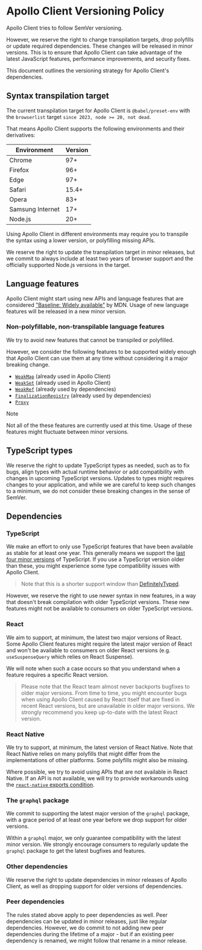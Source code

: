 # Apollo Client Versioning Policy

Apollo Client tries to follow SemVer versioning.

However, we reserve the right to change transpilation targets, drop polyfills or update required dependencies. These changes will be released in minor versions.
This is to ensure that Apollo Client can take advantage of the latest JavaScript features, performance improvements, and security fixes.

This document outlines the versioning strategy for Apollo Client's dependencies.

## Syntax transpilation target

The current transpilation target for Apollo Client is `@babel/preset-env` with the `browserlist` target `since 2023, node >= 20, not dead`.

That means Apollo Client supports the following environments and their derivatives:

| Environment      | Version |
| ---------------- | ------- |
| Chrome           | 97+     |
| Firefox          | 96+     |
| Edge             | 97+     |
| Safari           | 15.4+   |
| Opera            | 83+     |
| Samsung Internet | 17+     |
| Node.js          | 20+     |

Using Apollo Client in different environments may require you to transpile the syntax using a lower version, or polyfilling missing APIs.

We reserve the right to update the transpilation target in minor releases, but we commit to always include at least two years of browser support and the officially supported Node.js versions in the target.

## Language features

Apollo Client might start using new APIs and language features that are considered ["Baseline: Widely available"](https://developer.mozilla.org/en-US/docs/Glossary/Baseline/Compatibility) by MDN. Usage of new language features will be released in a new minor version.

### Non-polyfillable, non-transpilable language features

We try to avoid new features that cannot be transpiled or polyfilled.

However, we consider the following features to be supported widely enough that Apollo Client can use them at any time without considering it a major breaking change.

- [`WeakMap`](https://developer.mozilla.org/en-US/docs/Web/JavaScript/Reference/Global_Objects/WeakMap) (already used in Apollo Client)
- [`WeakSet`](https://developer.mozilla.org/en-US/docs/Web/JavaScript/Reference/Global_Objects/WeakSet) (already used in Apollo Client)
- [`WeakRef`](https://developer.mozilla.org/en-US/docs/Web/JavaScript/Reference/Global_Objects/WeakRef) (already used by dependencies)
- [`FinalizationRegistry`](https://developer.mozilla.org/en-US/docs/Web/JavaScript/Reference/Global_Objects/FinalizationRegistry) (already used by dependencies)
- [`Proxy`](https://developer.mozilla.org/en-US/docs/Web/JavaScript/Reference/Global_Objects/Proxy)

> [!NOTE]
> Not all of the these features are currently used at this time. Usage of these features might fluctuate between minor versions.

## TypeScript types

We reserve the right to update TypeScript types as needed, such as to fix bugs, align types with actual runtime behavior or add compatibility with changes in upcoming TypeScript versions.
Updates to types might requires changes to your application, and while we are careful to keep such changes to a minimum, we do not consider these breaking changes in the sense of SemVer.

## Dependencies

### TypeScript

We make an effort to only use TypeScript features that have been available as stable for at least one year. This generally means we support the [last four minor versions](https://github.com/microsoft/TypeScript/wiki/TypeScript%27s-Release-Process#how-often-does-typescript-release) of TypeScript. If you use a TypeScript version older than these, you might experience some type compatibility issues with Apollo Client.

> Note that this is a shorter support window than [DefinitelyTyped](https://github.com/DefinitelyTyped/DefinitelyTyped#support-window).

However, we reserve the right to use newer syntax in new features, in a way that doesn't break compilation with older TypeScript versions. These new features might not be available to consumers on older TypeScript versions.

### React

We aim to support, at minimum, the latest two major versions of React.
Some Apollo Client features might require the latest major version of React and won't be available to consumers on older React versions (e.g. `useSuspenseQuery` which relies on React Suspense).

We will note when such a case occurs so that you understand when a feature requires a specific React version.

> Please note that the React team almost never backports bugfixes to older major versions. From time to time, you might encounter bugs when using Apollo Client caused by React itself that are fixed in recent React versions, but are unavailable in older major versions. We strongly recommend you keep up-to-date with the latest React version.

### React Native

We try to support, at minimum, the latest version of React Native. Note that React Native relies on many polyfills that might differ from the implementations of other platforms. Some polyfills might also be missing.

Where possible, we try to avoid using APIs that are not available in React Native.
If an API is not available, we will try to provide workarounds using the [`react-native` exports condition](https://reactnative.dev/blog/2023/06/21/package-exports-support#the-new-react-native-condition).

### The `graphql` package

We commit to supporting the latest major version of the `graphql` package, with a grace period of at least one year before we drop support for older versions.

Within a `graphql` major, we only guarantee compatibility with the latest minor version. We strongly encourage consumers to regularly update the `graphql` package to get the latest bugfixes and features.

### Other dependencies

We reserve the right to update dependencies in minor releases of Apollo Client, as well as dropping support for older versions of dependencies.

### Peer dependencies

The rules stated above apply to peer dependencies as well. Peer dependencies can be updated in minor releases, just like regular dependencies.
However, we do commit to not adding new peer dependencies during the lifetime of a major - but if an existing peer dependency is renamed, we might follow that rename in a minor release.

